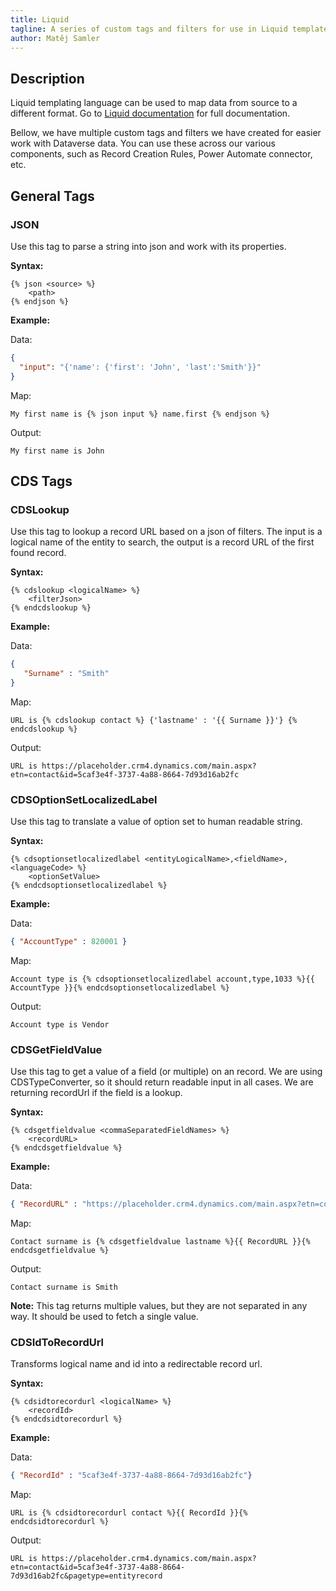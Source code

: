 ```yaml
---
title: Liquid
tagline: A series of custom tags and filters for use in Liquid templates, usable throughout our components
author: Matěj Samler
---
```


## Description

Liquid templating language can be used to map data from source to a different format. Go to [Liquid documentation](https://shopify.github.io/liquid/) for full documentation.

Bellow, we have multiple custom tags and filters we have created for easier work with Dataverse data. You can use these across our various components, such as Record Creation Rules, Power Automate connector, etc.

## General Tags

### JSON

Use this tag to parse a string into json and work with its properties.

**Syntax:**

```liquid
{% json <source> %}
    <path>
{% endjson %}
```

**Example:**

Data:

```json
{ 
  "input": "{'name': {'first': 'John', 'last':'Smith'}}" 
}
```

Map:

```liquid
My first name is {% json input %} name.first {% endjson %}
```

Output:

```text
My first name is John
```

## CDS Tags

### CDSLookup

Use this tag to lookup a record URL based on a json of filters. The input is a logical name of the entity to search, the output is a record URL of the first found record.

**Syntax:**

```liquid
{% cdslookup <logicalName> %} 
    <filterJson> 
{% endcdslookup %}
```

**Example:**

Data:

```json
{ 
   "Surname" : "Smith" 
}
```

Map:

```liquid
URL is {% cdslookup contact %} {'lastname' : '{{ Surname }}'} {% endcdslookup %}
```

Output:

```text
URL is https://placeholder.crm4.dynamics.com/main.aspx?etn=contact&id=5caf3e4f-3737-4a88-8664-7d93d16ab2fc
```

### CDSOptionSetLocalizedLabel

Use this tag to translate a value of option set to human readable string.

**Syntax:**

```liquid
{% cdsoptionsetlocalizedlabel <entityLogicalName>,<fieldName>,<languageCode> %}
    <optionSetValue>
{% endcdsoptionsetlocalizedlabel %}
```

**Example:**

Data:

```json
{ "AccountType" : 820001 }
```

Map:

```liquid
Account type is {% cdsoptionsetlocalizedlabel account,type,1033 %}{{ AccountType }}{% endcdsoptionsetlocalizedlabel %}
```

Output:

```text
Account type is Vendor
```

### CDSGetFieldValue

Use this tag to get a value of a field (or multiple) on an record. We are using CDSTypeConverter, so it should return readable input in all cases. We are returning recordUrl if the field is a lookup.

**Syntax:**

```liquid
{% cdsgetfieldvalue <commaSeparatedFieldNames> %}
    <recordURL>
{% endcdsgetfieldvalue %}
```

**Example:**

Data:

```json
{ "RecordURL" : "https://placeholder.crm4.dynamics.com/main.aspx?etn=contact&id=5caf3e4f-3737-4a88-8664-7d93d16ab2fc"}
```

Map:

```liquid
Contact surname is {% cdsgetfieldvalue lastname %}{{ RecordURL }}{% endcdsgetfieldvalue %}
```

Output:

```text
Contact surname is Smith
```

**Note:**
This tag returns multiple values, but they are not separated in any way. It should be used to fetch a single value.

### CDSIdToRecordUrl

Transforms logical name and id into a redirectable record url.

**Syntax:**

```liquid
{% cdsidtorecordurl <logicalName> %}
    <recordId>
{% endcdsidtorecordurl %}
```

**Example:**

Data:

```json
{ "RecordId" : "5caf3e4f-3737-4a88-8664-7d93d16ab2fc"}
```

Map:

```liquid
URL is {% cdsidtorecordurl contact %}{{ RecordId }}{% endcdsidtorecordurl %}
```

Output:

```text
URL is https://placeholder.crm4.dynamics.com/main.aspx?etn=contact&id=5caf3e4f-3737-4a88-8664-7d93d16ab2fc&pagetype=entityrecord
```
